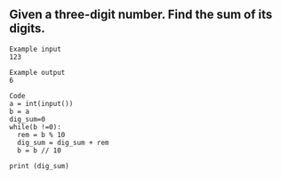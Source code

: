 ## Given a three-digit number. Find the sum of its digits.

```
Example input
123

Example output
6

```

```
Code
a = int(input())
b = a
dig_sum=0
while(b !=0):
  rem = b % 10
  dig_sum = dig_sum + rem
  b = b // 10
  
print (dig_sum)
```
